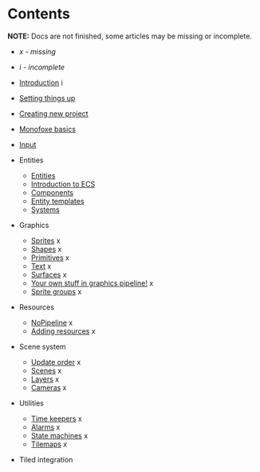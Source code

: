 # Contents

**NOTE:** Docs are not finished, some articles may be missing or incomplete.

- *x - missing*

- *i - incomplete*

  

- [Introduction](Introduction.md) i

- [Setting things up](SettingThingsUp.md)

- [Creating new project](CreatingNewProject.md)

- [Monofoxe basics](MonofoxeBasics.md)

- [Input](Input.md)

- Entities
  - [Entities](Entities/Entities.md)
  - [Introduction to ECS](Entities/IntroductionToECS.md)
  - [Components](Entities/Components.md)
  - [Entity templates](Entities/EntityTemplates.md)
  - [Systems](Entities/Systems.md)
  
- Graphics
  - [Sprites]() x
  - [Shapes]() x
  - [Primitives]() x
  - [Text]() x
  - [Surfaces]() x
  - [Your own stuff in graphics pipeline!]() x
  - [Sprite groups]() x
  
- Resources
  
  - [NoPipeline]() x
  - [Adding resources]() x
  
- Scene system
  - [Update order]() x
  - [Scenes]() x
  - [Layers]() x
  - [Cameras]() x
  
- Utilities
    - [Time keepers]() x
    - [Alarms]() x
    - [State machines]() x
    - [Tilemaps]() x
    
- Tiled integration
